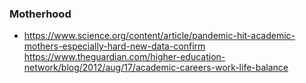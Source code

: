 ### Motherhood

- https://www.science.org/content/article/pandemic-hit-academic-mothers-especially-hard-new-data-confirm
https://www.theguardian.com/higher-education-network/blog/2012/aug/17/academic-careers-work-life-balance
